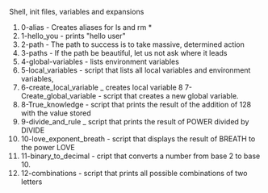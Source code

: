 Shell, init files, variables and expansions
1. 0-alias - Creates aliases for ls and rm *
2. 1-hello_you - prints "hello user"
3. 2-path - The path to success is to take massive, determined action
4. 3-paths - If the path be beautiful, let us not ask where it leads
5. 4-global-variables - lists environment variables
6. 5-local_variables -  script that lists all local variables and environment variables,
7. 6-create_local_variable _ creates local variable
8  7-Create_global_variable -  script that creates a new global variable.
9. 8-True_knowledge - script that prints the result of the addition of 128 with the value stored
10. 9-divide_and_rule _ script that prints the result of POWER divided by DIVIDE
11. 10-love_exponent_breath - script that displays the result of BREATH to the power LOVE
12. 11-binary_to_decimal - cript that converts a number from base 2 to base 10.
13. 12-combinations - script that prints all possible combinations of two letters
